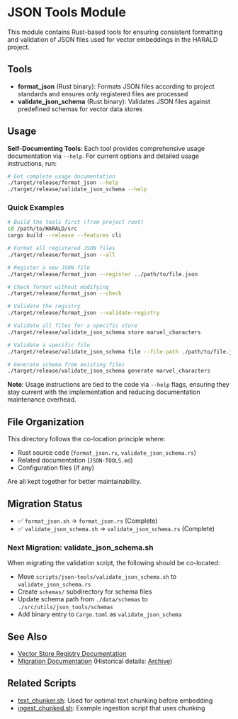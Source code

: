# JSON Tools Module

This module contains Rust-based tools for ensuring consistent formatting and
validation of JSON files used for vector embeddings in the HARALD project.

## Tools

- **format_json** (Rust binary): Formats JSON files according to project
  standards and ensures only registered files are processed
- **validate_json_schema** (Rust binary): Validates JSON files against
  predefined schemas for vector data stores

## Usage

**Self-Documenting Tools**: Each tool provides comprehensive usage documentation
via `--help`. For current options and detailed usage instructions, run:

```bash
# Get complete usage documentation
./target/release/format_json --help
./target/release/validate_json_schema --help
```

### Quick Examples

```bash
# Build the tools first (from project root)
cd /path/to/HARALD/src
cargo build --release --features cli

# Format all registered JSON files
./target/release/format_json --all

# Register a new JSON file
./target/release/format_json --register ../path/to/file.json

# Check format without modifying
./target/release/format_json --check

# Validate the registry
./target/release/format_json --validate-registry

# Validate all files for a specific store
./target/release/validate_json_schema store marvel_characters

# Validate a specific file
./target/release/validate_json_schema file --file-path ./path/to/file.json

# Generate schema from existing files
./target/release/validate_json_schema generate marvel_characters
```

**Note**: Usage instructions are tied to the code via `--help` flags, ensuring
they stay current with the implementation and reducing documentation maintenance
overhead.

## File Organization

This directory follows the co-location principle where:

- Rust source code (`format_json.rs`, `validate_json_schema.rs`)
- Related documentation (`JSON-TOOLS.md`)
- Configuration files (if any)

Are all kept together for better maintainability.

## Migration Status

- ✅ `format_json.sh` → `format_json.rs` (Complete)
- ✅ `validate_json_schema.sh` → `validate_json_schema.rs` (Complete)

### Next Migration: validate_json_schema.sh

When migrating the validation script, the following should be co-located:

- Move `scripts/json-tools/validate_json_schema.sh` to `validate_json_schema.rs`
- Create `schemas/` subdirectory for schema files
- Update schema path from `./data/schemas` to `./src/utils/json_tools/schemas`
- Add binary entry to `Cargo.toml` as `validate_json_schema`

## See Also

- [Vector Store Registry Documentation](../../../docs/vector-search/vector-store-registry.md)
- [Migration Documentation](../../../docs/DEVELOPMENT-PRINCIPLES.md)
  (Historical details: [Archive](../../../docs/migration/archive/))

## Related Scripts

- [text_chunker.sh](../text_chunker.sh): Used for optimal text chunking before
  embedding
- [ingest_chunked.sh](../ingest_chunked.sh): Example ingestion script that uses
  chunking
